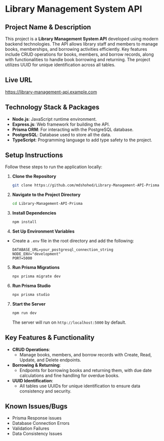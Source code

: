 
# Library Management System API

## Project Name & Description
This project is a **Library Management System API** developed using modern backend technologies. The API allows library staff and members to manage books, memberships, and borrowing activities efficiently. Key features include CRUD operations for books, members, and borrow records, along with functionalities to handle book borrowing and returning. The project utilizes UUID for unique identification across all tables.

## Live URL
https://library-management-api.example.com

## Technology Stack & Packages
- **Node.js**: JavaScript runtime environment.
- **Express.js**: Web framework for building the API.
- **Prisma ORM**: For interacting with the PostgreSQL database.
- **PostgreSQL**: Database used to store all the data.
- **TypeScript**: Programming language to add type safety to the project.

## Setup Instructions
Follow these steps to run the application locally:

1. **Clone the Repository**
   ```bash
   git clone https://github.com/mdshohed/Library-Management-API-Prisma.git
   ```
2. **Navigate to the Project Directory**
   ```bash
   cd Library-Management-API-Prisma
   ```
3. **Install Dependencies**
   ```bash
   npm install
   ```
4. **Set Up Environment Variables**
  - Create a `.env` file in the root directory and add the following:
    ```
    DATABASE_URL=your_postgresql_connection_string
    NODE_ENV="development"
    PORT=5000
    ```
5. **Run Prisma Migrations**
   ```bash
   npx prisma migrate dev
    ```
6. **Run Prisma Studio**
   ```bash
   npx prisma studio
   ```
7. **Start the Server**
   ```bash
   npm run dev
   ```
   The server will run on `http://localhost:5000` by default.

## Key Features & Functionality
- **CRUD Operations**:
  - Manage books, members, and borrow records with Create, Read, Update, and Delete endpoints.
- **Borrowing & Returning**:
  - Endpoints for borrowing books and returning them, with due date calculations and fine handling for overdue books.
- **UUID Identification**:
  - All tables use UUIDs for unique identification to ensure data consistency and security.

## Known Issues/Bugs
- Prisma Response issues
- Database Connection Errors
- Validation Failures
- Data Consistency Issues